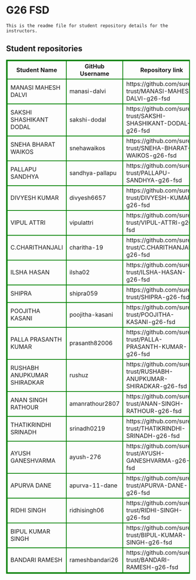 # G26 FSD
    This is the readme file for student repository details for the instructors.
## Student repositories 
<table style="border : 2px solid green; width:100%;">
<tr >
<th style="border : 2px solid green;">Student Name</th>
<th style="border : 2px solid green;">GitHub Username</th>
<th style="border : 2px solid green;">Repository link</th>
</tr>
<tr style="border : 2px solid green;">
<td style="border : 2px solid green;">MANASI MAHESH DALVI</td> 

<td style="border : 2px solid green;">manasi-dalvi</td> 

<td style="border : 2px solid green;">https://github.com/sure-trust/MANASI-MAHESH-DALVI-g26-fsd</td> 
</tr>

<tr style="border : 2px solid green;">
<td style="border : 2px solid green;">SAKSHI SHASHIKANT DODAL</td> 

<td style="border : 2px solid green;">sakshi-dodal</td> 

<td style="border : 2px solid green;">https://github.com/sure-trust/SAKSHI-SHASHIKANT-DODAL-g26-fsd</td> 
</tr>

<tr style="border : 2px solid green;">
<td style="border : 2px solid green;">SNEHA BHARAT WAIKOS</td> 

<td style="border : 2px solid green;">snehawaikos</td> 

<td style="border : 2px solid green;">https://github.com/sure-trust/SNEHA-BHARAT-WAIKOS-g26-fsd</td> 
</tr>

<tr style="border : 2px solid green;">
<td style="border : 2px solid green;">PALLAPU SANDHYA</td> 

<td style="border : 2px solid green;">sandhya-pallapu</td> 

<td style="border : 2px solid green;">https://github.com/sure-trust/PALLAPU-SANDHYA-g26-fsd</td> 
</tr>

<tr style="border : 2px solid green;">
<td style="border : 2px solid green;">DIVYESH KUMAR</td> 

<td style="border : 2px solid green;">divyesh6657</td> 

<td style="border : 2px solid green;">https://github.com/sure-trust/DIVYESH-KUMAR-g26-fsd</td> 
</tr>

<tr style="border : 2px solid green;">
<td style="border : 2px solid green;">VIPUL ATTRI</td> 

<td style="border : 2px solid green;">vipulattri</td> 

<td style="border : 2px solid green;">https://github.com/sure-trust/VIPUL-ATTRI-g26-fsd</td> 
</tr>

<tr style="border : 2px solid green;">
<td style="border : 2px solid green;">C.CHARITHANJALI</td> 

<td style="border : 2px solid green;">charitha-19</td> 

<td style="border : 2px solid green;">https://github.com/sure-trust/C.CHARITHANJALI-g26-fsd</td> 
</tr>

<tr style="border : 2px solid green;">
<td style="border : 2px solid green;">ILSHA HASAN</td> 

<td style="border : 2px solid green;">ilsha02</td> 

<td style="border : 2px solid green;">https://github.com/sure-trust/ILSHA-HASAN-g26-fsd</td> 
</tr>

<tr style="border : 2px solid green;">
<td style="border : 2px solid green;">SHIPRA</td> 

<td style="border : 2px solid green;">shipra059</td> 

<td style="border : 2px solid green;">https://github.com/sure-trust/SHIPRA-g26-fsd</td> 
</tr>

<tr style="border : 2px solid green;">
<td style="border : 2px solid green;">POOJITHA KASANI</td> 

<td style="border : 2px solid green;">poojitha-kasani</td> 

<td style="border : 2px solid green;">https://github.com/sure-trust/POOJITHA-KASANI-g26-fsd</td> 
</tr>

<tr style="border : 2px solid green;">
<td style="border : 2px solid green;">PALLA PRASANTH KUMAR</td> 

<td style="border : 2px solid green;">prasanth82006</td> 

<td style="border : 2px solid green;">https://github.com/sure-trust/PALLA-PRASANTH-KUMAR-g26-fsd</td> 
</tr>

<tr style="border : 2px solid green;">
<td style="border : 2px solid green;">RUSHABH ANUPKUMAR SHIRADKAR</td> 

<td style="border : 2px solid green;">rushuz</td> 

<td style="border : 2px solid green;">https://github.com/sure-trust/RUSHABH-ANUPKUMAR-SHIRADKAR-g26-fsd</td> 
</tr>

<tr style="border : 2px solid green;">
<td style="border : 2px solid green;">ANAN SINGH RATHOUR</td> 

<td style="border : 2px solid green;">amanrathour2807</td> 

<td style="border : 2px solid green;">https://github.com/sure-trust/ANAN-SINGH-RATHOUR-g26-fsd</td> 
</tr>

<tr style="border : 2px solid green;">
<td style="border : 2px solid green;">THATIKRINDHI SRINADH</td> 

<td style="border : 2px solid green;">srinadh0219</td> 

<td style="border : 2px solid green;">https://github.com/sure-trust/THATIKRINDHI-SRINADH-g26-fsd</td> 
</tr>

<tr style="border : 2px solid green;">
<td style="border : 2px solid green;">AYUSH GANESHVARMA</td> 

<td style="border : 2px solid green;">ayush-276</td> 

<td style="border : 2px solid green;">https://github.com/sure-trust/AYUSH-GANESHVARMA-g26-fsd</td> 
</tr>

<tr style="border : 2px solid green;">
<td style="border : 2px solid green;">APURVA DANE</td> 

<td style="border : 2px solid green;">apurva-11-dane</td> 

<td style="border : 2px solid green;">https://github.com/sure-trust/APURVA-DANE-g26-fsd</td> 
</tr>

<tr style="border : 2px solid green;">
<td style="border : 2px solid green;">RIDHI SINGH</td> 

<td style="border : 2px solid green;">ridhisingh06</td> 

<td style="border : 2px solid green;">https://github.com/sure-trust/RIDHI-SINGH-g26-fsd</td> 
</tr>

<tr style="border : 2px solid green;">
<td style="border : 2px solid green;">BIPUL KUMAR SINGH</td> 

<td style="border : 2px solid green;"></td> 

<td style="border : 2px solid green;">https://github.com/sure-trust/BIPUL-KUMAR-SINGH-g26-fsd</td> 
</tr>

<tr style="border : 2px solid green;">
<td style="border : 2px solid green;">BANDARI RAMESH</td> 

<td style="border : 2px solid green;">rameshbandari26</td> 

<td style="border : 2px solid green;">https://github.com/sure-trust/BANDARI-RAMESH-g26-fsd</td> 
</tr>

